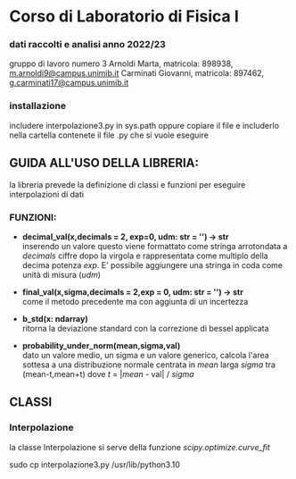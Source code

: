 # Corso di Laboratorio di Fisica I
### dati raccolti e analisi anno 2022/23
gruppo di lavoro numero 3
Arnoldi Marta, matricola: 898938, m.arnoldi9@campus.unimib.it
Carminati Giovanni, matricola: 897462, g.carminati17@campus.unimib.it

### installazione
includere interpolazione3.py in sys.path oppure copiare il file e includerlo nella cartella contenete il file .py che si vuole eseguire

## GUIDA ALL'USO DELLA LIBRERIA:

la libreria prevede la definizione di classi e funzioni per eseguire interpolazioni di dati

### FUNZIONI:
- **decimal_val(x,decimals = 2, exp=0, udm: str = '') -> str** \
    inserendo un valore questo viene formattato come stringa arrotondata a _decimals_ ciffre dopo la virgola e rappresentata come multiplo della decima potenza _exp_.
    E' possibile aggiungere una stringa in coda come unità di misura (_udm_)

- **final_val(x,sigma,decimals = 2,exp = 0, udm: str = '') -> str** \
    come il metodo precedente ma con aggiunta di un incertezza

- **b_std(x: ndarray)** \
    ritorna la deviazione standard con la correzione di bessel applicata

- **probability_under_norm(mean,sigma,val)** \
    dato un valore medio, un sigma e un valore generico, calcola l'area sottesa a una distribuzione normale centrata in _mean_ larga _sigma_ tra (mean-t,mean+t) dove _t_ = |_mean_ - val| / _sigma_ 

## CLASSI

### **Interpolazione**
la classe Interpolazione si serve della funzione _scipy.optimize.curve_fit_ 

sudo cp interpolazione3.py /usr/lib/python3.10

